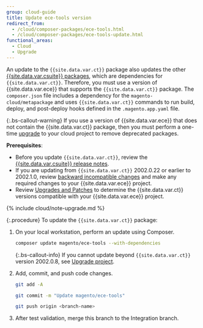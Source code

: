 ```yaml
---
group: cloud-guide
title: Update ece-tools version
redirect_from:
  - /cloud/composer-packages/ece-tools.html
  - /cloud/composer-packages/ece-tools-update.html
functional_areas:
  - Cloud
  - Upgrade
---
```


An update to the `{{site.data.var.ct}}` package also updates the other [{{site.data.var.csuite}} packages][], which are dependencies for `{{site.data.var.ct}}`. Therefore, you must use a version of {{site.data.var.ece}} that supports the `{{site.data.var.ct}}` package. The `composer.json` file includes a dependency for the `magento-cloud/metapackage` and uses `{{site.data.var.ct}}` commands to run build, deploy, and post-deploy hooks defined in the  `.magento.app.yaml` file.

{:.bs-callout-warning}
If you use a version of {{site.data.var.ece}} that does not contain the {{site.data.var.ct}} package, then you must perform a one-time [upgrade][upgrade-project] to your cloud project to remove deprecated packages.

**Prerequisites**:

-  Before you update `{{site.data.var.ct}}`, review the [{{site.data.var.csuite}} release notes][{{site.data.var.csuite}} packages].
-  If you are updating from `{{site.data.var.ct}}` 2002.0.22 or earlier to 2002.1.0, review [backward incompatible changes] and make any required changes to your {{site.data.var.ece}} project.
-  Review [Upgrades and Patches] to determine the {{site.data.var.ct}} versions compatible with your {{site.data.var.ece}} project.

{% include cloud/note-upgrade.md %}

{:.procedure}
To update the `{{site.data.var.ct}}` package:

1. On your local workstation, perform an update using Composer.

   ```bash
   composer update magento/ece-tools --with-dependencies
   ```

   {:.bs-callout-info}
   If you cannot update beyond `{{site.data.var.ct}}` version 2002.0.8, see [Upgrade project][upgrade-project].

1. Add, commit, and push code changes.

   ```bash
   git add -A
   ```

   ```bash
   git commit -m "Update magento/ece-tools"
   ```

   ```bash
   git push origin <branch-name>
   ```

1. After test validation, merge this branch to the Integration branch.

<!-- link definitions -->

[latest `{{site.data.var.ct}}` release]: {{site.baseurl}}/cloud/release-notes/ece-release-notes.html
[backward incompatible changes]: {{site.baseurl}}/cloud/release-notes/backward-incompatible-changes.html
[upgrade-project]: {{site.baseurl}}/cloud/project/ece-tools-upgrade-project.html
[upgrade Magento version]: {{site.baseurl}}/cloud/project/project-upgrade.html
[Upgrades and Patches]: {{site.baseurl}}/cloud/project/project-upgrade-parent.html
[{{site.data.var.csuite}} packages]: {{site.baseurl}}/cloud/release-notes/cloud-tools.html

